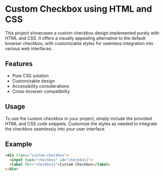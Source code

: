 # Custom Checkbox using HTML and CSS

This project showcases a custom checkbox design implemented purely with HTML and CSS. It offers a visually appealing alternative to the default browser checkbox, with customizable styles for seamless integration into various web interfaces.

## Features

- Pure CSS solution
- Customizable design
- Accessibility considerations
- Cross-browser compatibility

## Usage

To use the custom checkbox in your project, simply include the provided HTML and CSS code snippets. Customize the styles as needed to integrate the checkbox seamlessly into your user interface.

## Example

```html
<div class="custom-checkbox">
  <input type="checkbox" id="checkbox1">
  <label for="checkbox1">Custom Checkbox</label>
</div>
